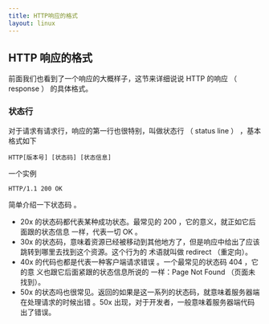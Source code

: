 ```yaml
---
title: HTTP响应的格式
layout: linux
---
```


## HTTP 响应的格式

前面我们也看到了一个响应的大概样子，这节来详细说说 HTTP 的响应 （ response ） 的具体格式。

### 状态行

对于请求有请求行，响应的第一行也很特别，叫做状态行 （ status line ） ，基本格式如下
```
HTTP[版本号] [状态码] [状态信息]
```

一个实例

```
HTTP/1.1 200 OK
```

简单介绍一下状态码 。
- 20x 的状态码都代表某种成功状态。最常见的 200 ，它的意义，就正如它后面跟的状态信息 一样，代表一切 OK 。
- 30x 的状态码，意味着资源已经被移动到其他地方了，但是响应中给出了应该跳转到哪里去找到这个资源。这个行为的 术语就叫做 redirect （重定向）。
- 40x 的代码也都是代表一种客户端请求错误 。一个最常见的状态码 404 ，它的意 义也跟它后面紧跟的状态信息所说的 一样：Page Not Found （页面未找到）。
- 50x 的状态吗也很常见。返回的如果是这一系列的状态码，就意味着服务器端在处理请求的时候出错 。50x 出现，对于开发者，一般意味着服务器端代码出了错误。
